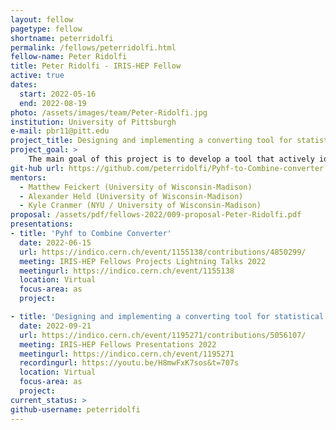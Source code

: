 ```yaml
---
layout: fellow
pagetype: fellow
shortname: peterridolfi
permalink: /fellows/peterridolfi.html
fellow-name: Peter Ridolfi
title: Peter Ridolfi - IRIS-HEP Fellow
active: true
dates:
  start: 2022-05-16
  end: 2022-08-19
photo: /assets/images/team/Peter-Ridolfi.jpg
institution: University of Pittsburgh
e-mail: pbr11@pitt.edu
project_title: Designing and implementing a converting tool for statistical models between pyhf and CMS combine
project_goal: >
    The main goal of this project is to develop a tool that actively identifies and accommodates similarities and nuances between pyhf and CMS Combine models. The tool must be able to convert the given parameters form one type of model to the other type, while maintaining a high degree of accuracy between the actual functionality and predictions that are made by the models. Additionally, the tool should be able to give feedback concerning expected differences in these outputs based on the parameters that are given, and the limitations of the tool itself. Ultimately, the tool will serve as another method for better understanding the models that are created and the predictions that they make.
git-hub url: https://github.com/peterridolfi/Pyhf-to-Combine-converter.git
mentors:
  - Matthew Feickert (University of Wisconsin-Madison)
  - Alexander Held (University of Wisconsin-Madison)
  - Kyle Cranmer (NYU / University of Wisconsin-Madison)
proposal: /assets/pdf/fellows-2022/009-proposal-Peter-Ridolfi.pdf
presentations:
- title: 'Pyhf to Combine Converter'
  date: 2022-06-15
  url: https://indico.cern.ch/event/1155138/contributions/4850299/
  meeting: IRIS-HEP Fellows Projects Lightning Talks 2022
  meetingurl: https://indico.cern.ch/event/1155138
  location: Virtual
  focus-area: as
  project:

- title: 'Designing and implementing a converting tool for statistical models between pyhf and CMS combine'
  date: 2022-09-21
  url: https://indico.cern.ch/event/1195271/contributions/5056107/
  meeting: IRIS-HEP Fellows Presentations 2022
  meetingurl: https://indico.cern.ch/event/1195271
  recordingurl: https://youtu.be/H8mwFxK7sos&t=707s
  location: Virtual
  focus-area: as
  project:
current_status: >
github-username: peterridolfi
---
```

